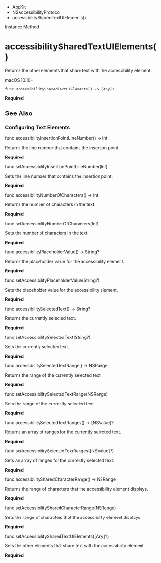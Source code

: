 

- AppKit
- NSAccessibilityProtocol
-  accessibilitySharedTextUIElements() 

Instance Method

# accessibilitySharedTextUIElements()

Returns the other elements that share text with the accessibility element.

macOS 10.10+

``` source
func accessibilitySharedTextUIElements() -> [Any]?
```

**Required**

## See Also

### Configuring Text Elements

func accessibilityInsertionPointLineNumber() -> Int

Returns the line number that contains the insertion point.

**Required**

func setAccessibilityInsertionPointLineNumber(Int)

Sets the line number that contains the insertion point.

**Required**

func accessibilityNumberOfCharacters() -> Int

Returns the number of characters in the text.

**Required**

func setAccessibilityNumberOfCharacters(Int)

Sets the number of characters in the text.

**Required**

func accessibilityPlaceholderValue() -> String?

Returns the placeholder value for the accessibility element.

**Required**

func setAccessibilityPlaceholderValue(String?)

Sets the placeholder value for the accessibility element.

**Required**

func accessibilitySelectedText() -> String?

Returns the currently selected text.

**Required**

func setAccessibilitySelectedText(String?)

Sets the currently selected text.

**Required**

func accessibilitySelectedTextRange() -> NSRange

Returns the range of the currently selected text.

**Required**

func setAccessibilitySelectedTextRange(NSRange)

Sets the range of the currently selected text.

**Required**

func accessibilitySelectedTextRanges() -> [NSValue]?

Returns an array of ranges for the currently selected text.

**Required**

func setAccessibilitySelectedTextRanges([NSValue]?)

Sets an array of ranges for the currently selected text.

**Required**

func accessibilitySharedCharacterRange() -> NSRange

Returns the range of characters that the accessibility element displays.

**Required**

func setAccessibilitySharedCharacterRange(NSRange)

Sets the range of characters that the accessibility element displays.

**Required**

func setAccessibilitySharedTextUIElements([Any]?)

Sets the other elements that share text with the accessibility element.

**Required**

